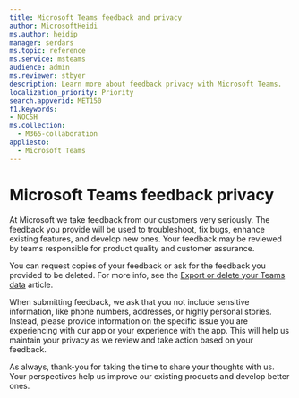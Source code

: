 ```yaml
---
title: Microsoft Teams feedback and privacy
author: MicrosoftHeidi
ms.author: heidip
manager: serdars
ms.topic: reference
ms.service: msteams
audience: admin
ms.reviewer: stbyer
description: Learn more about feedback privacy with Microsoft Teams.
localization_priority: Priority
search.appverid: MET150
f1.keywords:
- NOCSH
ms.collection: 
  - M365-collaboration
appliesto: 
  - Microsoft Teams
---
```


# Microsoft Teams feedback privacy

At Microsoft we take feedback from our customers very seriously. The feedback you provide will be used to troubleshoot, fix bugs, enhance existing features, and develop new ones. Your feedback may be reviewed by teams responsible for product quality and customer assurance.

You can request copies of your feedback or ask for the feedback you provided to be deleted. For more info, see the [Export or delete your Teams data](https://support.microsoft.com/office/export-or-delete-your-teams-data-1ed6ac68-5fb4-41be-9861-1a4127fecf68) article.

When submitting feedback, we ask that you not include sensitive information, like phone numbers, addresses, or highly personal stories. Instead, please provide information on the specific issue you are experiencing with our app or your experience with the app. This will help us maintain your privacy as we review and take action based on your feedback.

As always, thank-you for taking the time to share your thoughts with us. Your perspectives help us improve our existing products and develop better ones.
